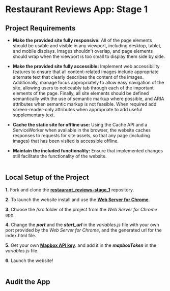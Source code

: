 <h1>Restaurant Reviews App: Stage 1</h1>
<h2>Project Requirements</h2>

 - **Make the provided site fully responsive:** All of the page elements should be usable and visible in any viewport, including desktop, tablet, and mobile displays. Images shouldn't overlap, and page elements should wrap when the viewport is too small to display them side by side.

 - **Make the provided site fully accessible:** Implement web accessibility features to ensure that all content-related images include appropriate alternate text that clearly describes the content of the images. Additionally, manage focus appropriately to allow easy navigation of the site, allowing users to noticeably tab through each of the important elements of the page. Finally, all site elements should be defined semantically with the use of semantic markup where possible, and ARIA attributes when semantic markup is not feasible. When required add screen-reader-only attributes when appropriate to add useful supplementary text.

 - **Cache the static site for offline use:** Using the Cache API and a ServiceWorker when available in the browser, the website caches responses to requests for site assets, so that any page (including images) that has been visited is accessible offline.

 - **Maintain the included functionality:** Ensure that implemented changes still facilitate the functionality of the website.
<br><br>
<h2>Local Setup of the Project</h2>

**1.** Fork and clone the [**restaurant_reviews-stage_1**](https://github.com/katerina-tziala/restaurant/tree/restaurant_reviews-stage_1) repository.

**2.** To launch the website install and use the [**Web Server for Chrome**](https://chrome.google.com/webstore/detail/web-server-for-chrome/ofhbbkphhbklhfoeikjpcbhemlocgigb).

**3.** Choose the /src folder of the project from the *Web Server for Chrome* app.

**4.** Change the ***port*** and the ***start_url*** in the *variables.js* file with your own port provided by the *Web Server for Chrome*, and the generated url for the index.html file.

**5.** Get your own [**Mapbox API key**](https://www.mapbox.com/?utm_source=googlesearch&utm_medium=paid-search&utm_campaign=CHKO-GG-PR01-Mapbox-BR.Broad-INT-Search&utm_content=search-ad&gclid=EAIaIQobChMI1szU_9-74QIVz-F3Ch3miw9IEAAYASAAEgLAHfD_BwE). and add it in the ***mapboxToken*** in the *variables.js* file.

**6.** Launch the website!
<br><br>
<h2>Audit the App</h2>
